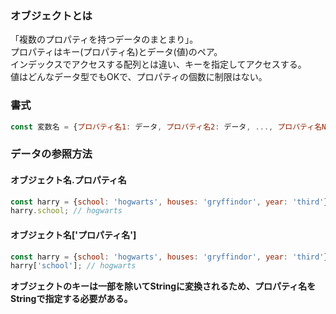 ### オブジェクトとは
「複数のプロパティを持つデータのまとまり」。  
プロパティはキー(プロパティ名)とデータ(値)のペア。  
インデックスでアクセスする配列とは違い、キーを指定してアクセスする。  
値はどんなデータ型でもOKで、プロパティの個数に制限はない。

### 書式
```javascript
const 変数名 = {プロパティ名1: データ, プロパティ名2: データ, ..., プロパティ名N: データ}

```

### データの参照方法
#### オブジェクト名.プロパティ名
```javascript
const harry = {school: 'hogwarts', houses: 'gryffindor', year: 'third'};
harry.school; // hogwarts
```

#### オブジェクト名['プロパティ名']
```javascript
const harry = {school: 'hogwarts', houses: 'gryffindor', year: 'third'};
harry['school']; // hogwarts
```
**オブジェクトのキーは一部を除いてStringに変換されるため、プロパティ名をStringで指定する必要がある。**  

